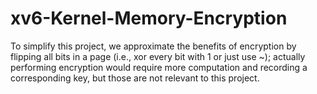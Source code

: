 # xv6-Kernel-Memory-Encryption
To simplify this project, we approximate the benefits of encryption by flipping all bits in a page (i.e., xor every bit with 1 or just use ~);  actually performing encryption would require more computation and recording a corresponding key, but those are not relevant to this project.
